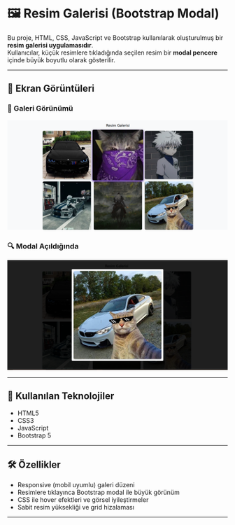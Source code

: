 # 🖼️ Resim Galerisi (Bootstrap Modal)

Bu proje, HTML, CSS, JavaScript ve Bootstrap kullanılarak oluşturulmuş bir **resim galerisi uygulamasıdır**.  
Kullanıcılar, küçük resimlere tıkladığında seçilen resim bir **modal pencere** içinde büyük boyutlu olarak gösterilir.

---

## 📸 Ekran Görüntüleri

### 🔳 Galeri Görünümü
![galeri](images/galeri.jpg)

### 🔍 Modal Açıldığında
![modal](images/modal.jpg)


---

## 🚀 Kullanılan Teknolojiler

- HTML5
- CSS3
- JavaScript
- Bootstrap 5

---

## 🛠️ Özellikler

- Responsive (mobil uyumlu) galeri düzeni
- Resimlere tıklayınca Bootstrap modal ile büyük görünüm
- CSS ile hover efektleri ve görsel iyileştirmeler
- Sabit resim yüksekliği ve grid hizalaması

---
